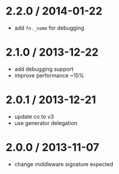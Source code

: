 
2.2.0 / 2014-01-22
==================

 * add `fn._name` for debugging

2.1.0 / 2013-12-22
==================

 * add debugging support
 * improve performance ~15%

2.0.1 / 2013-12-21
==================

  * update co to v3
  * use generator delegation

2.0.0 / 2013-11-07
==================

  * change middleware signature expected
